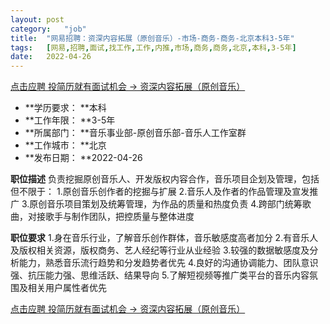 ```yaml
---
layout:	post
category:	"job"
title:	"网易招聘：资深内容拓展（原创音乐）-市场-商务-商务-北京本科3-5年"
tags:	[网易,招聘,面试,找工作,工作,内推,市场,商务,商务,北京,本科,3-5年]
date:	2022-04-26
---
```


[点击应聘 投简历就有面试机会 -> 资深内容拓展（原创音乐）](http://mobile.bole.netease.com/bole/boleDetail?id=26381&employeeId=346f03c3cda5f04c&key=all)



- **学历要求： **本科
- **工作年限： **3-5年
- **所属部门： **音乐事业部-原创音乐部-音乐人工作室群
- **工作城市： **北京
- **发布日期： **2022-04-26



**职位描述**
负责挖掘原创音乐人、开发版权内容合作，音乐项目企划及管理，包括但不限于：
1.原创音乐创作者的挖掘与扩展
2.音乐人及作者的作品管理及宣发推广
3.原创音乐项目策划及统筹管理，为作品的质量和热度负责
4.跨部门统筹歌曲，对接歌手与制作团队，把控质量与整体进度



**职位要求**
1.身在音乐行业，了解音乐创作群体，音乐敏感度高者加分
2.有音乐人及版权相关资源，版权商务、艺人经纪等行业从业经验
3.较强的数据敏感度及分析能力，熟悉音乐流行趋势和分发趋势者优先
4.良好的沟通协调能力、团队意识强、抗压能力强、思维活跃、结果导向
5.了解短视频等推广类平台的音乐内容氛围及相关用户属性者优先



[点击应聘 投简历就有面试机会 -> 资深内容拓展（原创音乐）](http://mobile.bole.netease.com/bole/boleDetail?id=26381&employeeId=346f03c3cda5f04c&key=all)